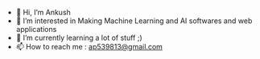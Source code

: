 - 👋 Hi, I’m Ankush
- 👀 I’m interested in Making Machine Learning and AI softwares and web applications
- 🌱 I’m currently learning a lot of stuff ;)
- 📫 How to reach me : ap539813@gmail.com

<!---
ap539813/ap539813 is a ✨ special ✨ repository because its `README.md` (this file) appears on your GitHub profile.
You can click the Preview link to take a look at your changes.
--->
